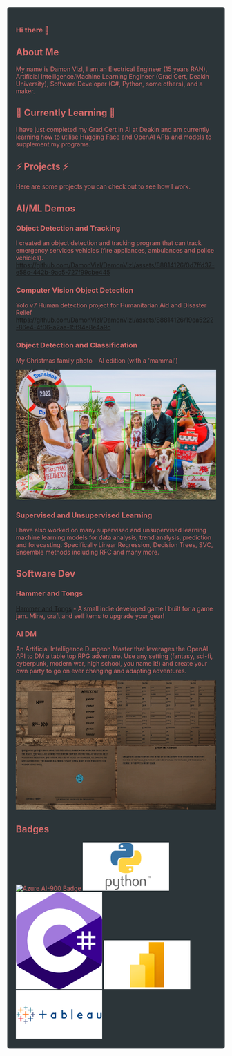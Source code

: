 <div style="background-color: #2C3539; color: #D46A6A; padding: 20px; border-radius: 5px;">

### Hi there 👋

## About Me
My name is Damon Vizl, I am an Electrical Engineer (15 years RAN), Artificial Intelligence/Machine Learning Engineer (Grad Cert, Deakin University), Software Developer (C#, Python, some others), and a maker. 

## 🌱 Currently Learning 🌱
I have just completed my Grad Cert in AI at Deakin and am currently learning how to utilise Hugging Face and OpenAI APIs and models to supplement my programs. 
  
## ⚡ Projects ⚡
Here are some projects you can check out to see how I work.
## AI/ML Demos 
### Object Detection and Tracking 
I created an object detection and tracking program that can track emergency services vehicles (fire appliances, ambulances and police vehicles). 
https://github.com/DamonVizl/DamonVizl/assets/88814126/0d7ffd37-e58c-442b-9ac5-727f99cbe445

### Computer Vision Object Detection
Yolo v7 Human detection project for Humanitarian Aid and Disaster Relief
https://github.com/DamonVizl/DamonVizl/assets/88814126/19ea5222-86e4-4f06-a2aa-15f94e8e4a9c

### Object Detection and Classification
My Christmas family photo - AI edition (with a 'mammal')

<img src = MyFamilyPhotoWithBoxes.jpg height = 300 width = 500>

### Supervised and Unsupervised Learning
I have also worked on many supervised and unsupervised learning machine learning models for data analysis, trend analysis, prediction and forecasting. Specifically Linear Regression, Decision Trees, SVC, Ensemble methods including RFC and many more. 
  
## Software Dev
### Hammer and Tongs
[Hammer and Tongs](https://github.com/DamonVizl/Hammer-And-Tongs) - A small indie developed game I built for a game jam. Mine, craft and sell items to upgrade your gear!
### AI DM 
An Artificial Intelligence Dungeon Master that leverages the OpenAI API to DM a table top RPG adventure. Use any setting (fantasy, sci-fi, cyberpunk, modern war, high school, you name it!) and create your own party to go on ever changing and adapting adventures. 

<img src = AIDM.PNG height = 300 width = 500>

## Badges

<img src="https://user-images.githubusercontent.com/88814126/236190196-1b57c635-8046-4f95-9f56-01c11a7d659f.png" alt="Azure AI-900 Badge" width="150" height="150">
<img src = Python.png style="width: 200px; display: inline-block;">
<img src = CSharp.png style="width: 200px; display: inline-block;">
<img src = PowerBI.png style="width: 200px; display: inline-block;">
<img src = Tableau.png style="width: 200px; display: inline-block;">


</div>
<!--
**DamonVizl/DamonVizl** is a ✨ _special_ ✨ repository because its `README.md` (this file) appears on your GitHub profile.

Here are some ideas to get you started:

- 🔭 I’m currently working on ...
- 🌱 I’m currently learning ...
- 👯 I’m looking to collaborate on ...
- 🤔 I’m looking for help with ...
- 💬 Ask me about ...
- 📫 How to reach me: ...
- 😄 Pronouns: ...
- ⚡ Fun fact: ...
-->
